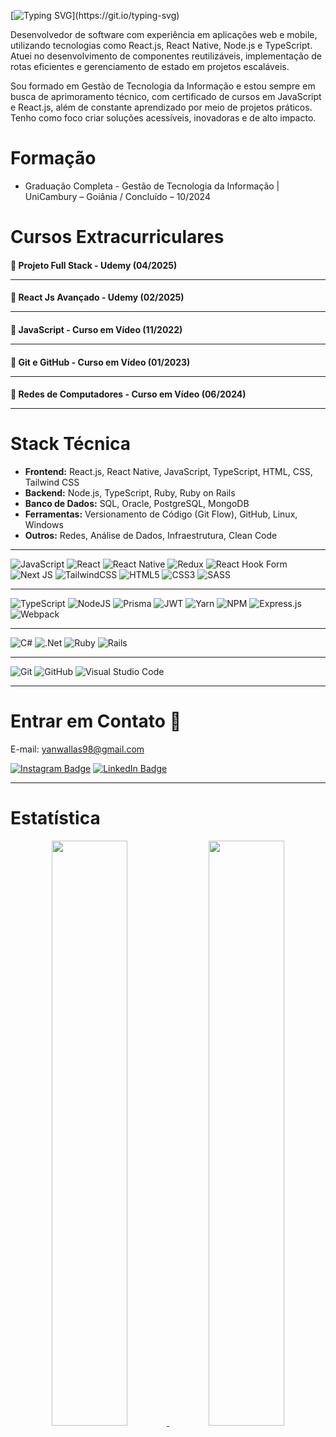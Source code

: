 
[![Typing SVG](https://readme-typing-svg.herokuapp.com/?color=rgb(139,0,0)&size=32&center=true&vCenter=true&width=1000&lines=OLÁ,+BEM+VINDOS+AO+MEU+PERFIL!;)](https://git.io/typing-svg)

Desenvolvedor de software com experiência em aplicações web e mobile, utilizando tecnologias como React.js, React Native, Node.js e TypeScript. Atuei no desenvolvimento de componentes reutilizáveis, implementação de rotas eficientes e gerenciamento de estado em projetos escaláveis. 

Sou formado em Gestão de Tecnologia da Informação e estou sempre em busca de aprimoramento técnico, com certificado de cursos em JavaScript e React.js, além de constante aprendizado por meio de projetos práticos. Tenho como foco criar soluções acessíveis, inovadoras e de alto impacto.

# Formação
* Graduação Completa - Gestão de Tecnologia da Informação | UniCambury – Goiânia / Concluído – 10/2024


# Cursos Extracurriculares

#### <font style="vertical-align: inherit;">📌</font></font> Projeto Full Stack - Udemy (04/2025)<hr/>
#### <font style="vertical-align: inherit;">📌</font></font> React Js Avançado - Udemy (02/2025)<hr/>
#### <font style="vertical-align: inherit;">📌</font></font> JavaScript - Curso em Vídeo (11/2022)<hr/>
#### <font style="vertical-align: inherit;">📌</font></font> Git e GitHub - Curso em Vídeo (01/2023)<hr/>
#### <font style="vertical-align: inherit;">📌</font></font> Redes de Computadores - Curso em Vídeo (06/2024)<hr/>

# Stack Técnica

- **Frontend:** React.js, React Native, JavaScript, TypeScript, HTML, CSS, Tailwind CSS
- **Backend:** Node.js, TypeScript, Ruby, Ruby on Rails
- **Banco de Dados:** SQL, Oracle, PostgreSQL, MongoDB
- **Ferramentas:** Versionamento de Código (Git Flow), GitHub, Linux, Windows
- **Outros:** Redes, Análise de Dados, Infraestrutura, Clean Code
<hr/>

![JavaScript](https://img.shields.io/badge/javascript-%23323330.svg?style=for-the-badge&logo=javascript&logoColor=%23F7DF1E)
![React](https://img.shields.io/badge/react-%2320232a.svg?style=for-the-badge&logo=react&logoColor=%2361DAFB)
![React Native](https://img.shields.io/badge/react_native-%2320232a.svg?style=for-the-badge&logo=react&logoColor=%2361DAFB)
![Redux](https://img.shields.io/badge/redux-%23593d88.svg?style=for-the-badge&logo=redux&logoColor=white)
![React Hook Form](https://img.shields.io/badge/React%20Hook%20Form-%23EC5990.svg?style=for-the-badge&logo=reacthookform&logoColor=white)
![Next JS](https://img.shields.io/badge/Next-black?style=for-the-badge&logo=next.js&logoColor=white)
![TailwindCSS](https://img.shields.io/badge/tailwindcss-%2338B2AC.svg?style=for-the-badge&logo=tailwind-css&logoColor=white)
![HTML5](https://img.shields.io/badge/html5-%23E34F26.svg?style=for-the-badge&logo=html5&logoColor=white)
![CSS3](https://img.shields.io/badge/css3-%231572B6.svg?style=for-the-badge&logo=css3&logoColor=white)
![SASS](https://img.shields.io/badge/SASS-hotpink.svg?style=for-the-badge&logo=SASS&logoColor=white)
<hr/>

![TypeScript](https://img.shields.io/badge/typescript-%23007ACC.svg?style=for-the-badge&logo=typescript&logoColor=white)
![NodeJS](https://img.shields.io/badge/node.js-6DA55F?style=for-the-badge&logo=node.js&logoColor=white)
![Prisma](https://img.shields.io/badge/Prisma-3982CE?style=for-the-badge&logo=Prisma&logoColor=white)
![JWT](https://img.shields.io/badge/JWT-black?style=for-the-badge&logo=JSON%20web%20tokens)
![Yarn](https://img.shields.io/badge/yarn-%232C8EBB.svg?style=for-the-badge&logo=yarn&logoColor=white)
![NPM](https://img.shields.io/badge/NPM-%23CB3837.svg?style=for-the-badge&logo=npm&logoColor=white)
![Express.js](https://img.shields.io/badge/express.js-%23404d59.svg?style=for-the-badge&logo=express&logoColor=%2361DAFB)
![Webpack](https://img.shields.io/badge/webpack-%238DD6F9.svg?style=for-the-badge&logo=webpack&logoColor=black)
<hr/>

![C#](https://img.shields.io/badge/c%23-%23239120.svg?style=for-the-badge&logo=csharp&logoColor=white)
![.Net](https://img.shields.io/badge/.NET-5C2D91?style=for-the-badge&logo=.net&logoColor=white)
![Ruby](https://img.shields.io/badge/ruby-%23CC342D.svg?style=for-the-badge&logo=ruby&logoColor=white)
![Rails](https://img.shields.io/badge/rails-%23CC0000.svg?style=for-the-badge&logo=ruby-on-rails&logoColor=white)
<hr/>

![Git](https://img.shields.io/badge/git-%23F05033.svg?style=for-the-badge&logo=git&logoColor=white)
![GitHub](https://img.shields.io/badge/github-%23121011.svg?style=for-the-badge&logo=github&logoColor=white)
![Visual Studio Code](https://img.shields.io/badge/Visual%20Studio%20Code-0078d7.svg?style=for-the-badge&logo=visual-studio-code&logoColor=white)


<hr/>

# Entrar em Contato <font style="vertical-align: inherit;"><font style="vertical-align: inherit;">📌</font></font>

E-mail: yanwallas98@gmail.com

[![Instagram Badge](https://img.shields.io/badge/Instagram-E4405F?style=for-the-badge&logo=instagram&logoColor=white)](https://www.instagram.com/yanwallas/)
[![LinkedIn Badge](https://img.shields.io/static/v1?style=for-the-badge&message=LinkedIn&color=0A66C2&logo=LinkedIn&logoColor=FFFFFF&label=)](https://www.linkedin.com/in/yan-wallas-4730a2239/)
<hr/>

# Estatística

<p align="center">
    <a href="https://github.com/YanWallas?tab=repositories">
        <img width="49%" src="https://github-readme-stats-eight-theta.vercel.app/api?username=YanWallas&theme=gotham&show_icons=true&hide_border=true&include_all_commits=true&count_private=true" />
        <img width="49%" src="https://github-readme-stats.vercel.app/api/top-langs/?username=YanWallas&layout=compact&langs_count=12&theme=github_dark&bg_color=000000"/>
    </a>
</p>





